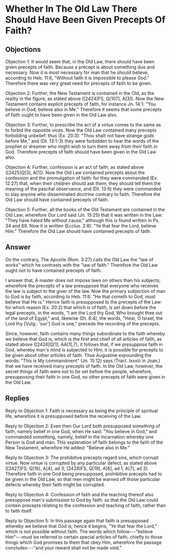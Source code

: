 # Whether In The Old Law There Should Have Been Given Precepts Of Faith?

## Objections

Objection 1: It would seem that, in the Old Law, there should have been given precepts of faith. Because a precept is about something due and necessary. Now it is most necessary for man that he should believe, according to Heb. 11:6, "Without faith it is impossible to please God." Therefore there was very great need for precepts of faith to be given.

Objection 2: Further, the New Testament is contained in the Old, as the reality in the figure, as stated above ([2424]FS, Q[107], A[3]). Now the New Testament contains explicit precepts of faith, for instance Jn. 14:1: "You believe in God; believe also in Me." Therefore it seems that some precepts of faith ought to have been given in the Old Law also.

Objection 3: Further, to prescribe the act of a virtue comes to the same as to forbid the opposite vices. Now the Old Law contained many precepts forbidding unbelief: thus (Ex. 20:3): "Thou shalt not have strange gods before Me," and (Dt. 13:1-3) they were forbidden to hear the words of the prophet or dreamer who might wish to turn them away from their faith in God. Therefore precepts of faith should have been given in the Old Law also.

Objection 4: Further, confession is an act of faith, as stated above ([2425]Q[3], A[1]). Now the Old Law contained precepts about the confession and the promulgation of faith: for they were commanded (Ex. 12:27) that, when their children should ask them, they should tell them the meaning of the paschal observance, and (Dt. 13:9) they were commanded to slay anyone who disseminated doctrine contrary to faith. Therefore the Old Law should have contained precepts of faith.

Objection 5: Further, all the books of the Old Testament are contained in the Old Law; wherefore Our Lord said (Jn. 15:25) that it was written in the Law: "They have hated Me without cause," although this is found written in Ps. 34 and 68. Now it is written (Ecclus. 2:8): "Ye that fear the Lord, believe Him." Therefore the Old Law should have contained precepts of faith.

## Answer

On the contrary, The Apostle (Rom. 3:27) calls the Old Law the "law of works" which he contrasts with the "law of faith." Therefore the Old Law ought not to have contained precepts of faith.

I answer that, A master does not impose laws on others than his subjects; wherefore the precepts of a law presuppose that everyone who receives the law is subject to the giver of the law. Now the primary subjection of man to God is by faith, according to Heb. 11:6: "He that cometh to God, must believe that He is." Hence faith is presupposed to the precepts of the Law: for which reason (Ex. 20:2) that which is of faith, is set down before the legal precepts, in the words, "I am the Lord thy God, Who brought thee out of the land of Egypt," and, likewise (Dt. 6:4), the words, "Hear, O Israel, the Lord thy [Vulg.: 'our'] God is one," precede the recording of the precepts.

Since, however, faith contains many things subordinate to the faith whereby we believe that God is, which is the first and chief of all articles of faith, as stated above ([2426]Q[1], AA[1],7), it follows that, if we presuppose faith in God, whereby man's mind is subjected to Him, it is possible for precepts to be given about other articles of faith. Thus Augustine expounding the words: "This is My commandment" (Jn. 15:12) says (Tract. lxxxiii in Joan.) that we have received many precepts of faith. In the Old Law, however, the secret things of faith were not to be set before the people, wherefore, presupposing their faith in one God, no other precepts of faith were given in the Old Law.

## Replies

Reply to Objection 1: Faith is necessary as being the principle of spiritual life, wherefore it is presupposed before the receiving of the Law.

Reply to Objection 2: Even then Our Lord both presupposed something of faith, namely belief in one God, when He said: "You believe in God," and commanded something, namely, belief in the Incarnation whereby one Person is God and man. This explanation of faith belongs to the faith of the New Testament, wherefore He added: "Believe also in Me."

Reply to Objection 3: The prohibitive precepts regard sins, which corrupt virtue. Now virtue is corrupted by any particular defect, as stated above ([2427]FS, Q[18], A[4], ad 3; [2428]FS, Q[19], A[6], ad 1, A[7], ad 3). Therefore faith in one God being presupposed, prohibitive precepts had to be given in the Old Law, so that men might be warned off those particular defects whereby their faith might be corrupted.

Reply to Objection 4: Confession of faith and the teaching thereof also presuppose man's submission to God by faith: so that the Old Law could contain precepts relating to the confession and teaching of faith, rather than to faith itself.

Reply to Objection 5: In this passage again that faith is presupposed whereby we believe that God is; hence it begins, "Ye that fear the Lord," which is not possible without faith. The words which follow---"believe Him"---must be referred to certain special articles of faith, chiefly to those things which God promises to them that obey Him, wherefore the passage concludes---"and your reward shall not be made void."